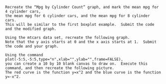 	Recreate the “Mpg by Cylinder Count” graph, and mark the mean mpg for 4 cylinder cars, 
	the mean mpg for 6 cylinder cars, and the mean mpg for 8 cylinder cars.  
	This will be similar to the first boxplot example.  Submit the code and the modified graph.

	Using the mtcars data set, recreate the following graph.  
	Note that the y axis starts at 0 and the x axis starts at 1.  Submit the code and your graph.

	Using the command plot(-5:5,-5:5,type="n",xlab="",ylab="",frame=FALSE), 
	you can create a 10 by 10 blank canvas to draw on.  Execute this command, and then recreate the following picture. 
	The red curve is the function y=x^2 and the blue curve is the function y=-x^2.
